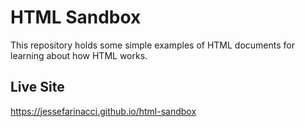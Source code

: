 # HTML Sandbox

This repository holds some simple examples of HTML documents
for learning about how HTML works.

## Live Site

https://jessefarinacci.github.io/html-sandbox
